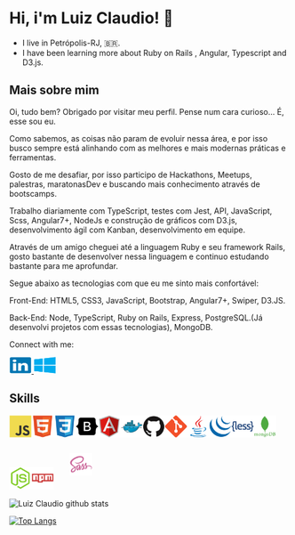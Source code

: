 # Hi, i'm Luiz Claudio! :wave:

- I live in Petrópolis-RJ, :brazil:.
- I have been learning more about Ruby on Rails , Angular, Typescript and D3.js.

## Mais sobre mim

Oi, tudo bem? Obrigado por visitar meu perfil.
Pense num cara curioso... É, esse sou eu. 

Como sabemos, as coisas não param de evoluir nessa área, e por isso busco sempre está alinhando com as melhores e mais modernas práticas e ferramentas. 

Gosto de me desafiar, por isso participo de Hackathons, Meetups, palestras, maratonasDev e buscando mais conhecimento através de bootscamps.

Trabalho diariamente com TypeScript, testes com Jest, API, JavaScript, Scss, Angular7+, NodeJs e construção de gráficos com D3.js, desenvolvimento ágil com Kanban, desenvolvimento em equipe.

Através de um amigo cheguei até a linguagem Ruby e seu framework Rails, gosto bastante de desenvolver nessa linguagem e continuo estudando bastante para me aprofundar. 

Segue abaixo as tecnologias com que eu me sinto mais confortável:

Front-End: HTML5, CSS3, JavaScript, Bootstrap, Angular7+, Swiper, D3.JS.

Back-End: Node, TypeScript, Ruby on Rails, Express, PostgreSQL.(Já desenvolvi projetos com essas tecnologias), MongoDB.

Connect with me:

<a href="https://www.linkedin.com/in/lclaudiolc/" target="_blank">
        <img height="30" width="40" src="https://raw.githubusercontent.com/devicons/devicon/master/icons/linkedin/linkedin-original.svg" alt="Linkdin" style="max-width: 100%;">
    </a>
    
<a href="mailto:luiz.claudiolc@outlook.com" target="_blank">
        <img height="30" width="40" src="https://raw.githubusercontent.com/devicons/devicon/master/icons/windows8/windows8-original.svg" alt="email" style="max-width: 100%;">
    </a>


## Skills
<img height="40" width="40" src="https://raw.githubusercontent.com/devicons/devicon/master/icons/javascript/javascript-original.svg" alt="Javascript" style="max-width: 100%;"><img height="40" width="40" src="https://raw.githubusercontent.com/devicons/devicon/master/icons/html5/html5-original.svg" alt="HTML" style="max-width: 100%;"><img height="40" width="40" src="https://raw.githubusercontent.com/devicons/devicon/master/icons/css3/css3-original.svg" alt="css" style="max-width: 100%;"><img height="40" width="40" src="https://raw.githubusercontent.com/devicons/devicon/master/icons/bootstrap/bootstrap-plain.svg" alt="boostrap" style="max-width: 100%;"><img height="40" width="40" src="https://raw.githubusercontent.com/devicons/devicon/master/icons/angularjs/angularjs-original.svg" alt="angulaejs" style="max-width: 100%;"><img height="40" width="40" src="https://raw.githubusercontent.com/devicons/devicon/master/icons/docker/docker-original.svg" alt="docker" style="max-width: 100%;"><img height="40" width="40" src="https://raw.githubusercontent.com/devicons/devicon/master/icons/github/github-original.svg" alt="github" style="max-width: 100%;"><img height="40" width="40" src="https://raw.githubusercontent.com/devicons/devicon/master/icons/git/git-original.svg" alt="git" style="max-width: 100%;"><img height="40" width="40" src="https://raw.githubusercontent.com/devicons/devicon/master/icons/java/java-original.svg" alt="java" style="max-width: 100%;"><img height="40" width="40" src="https://raw.githubusercontent.com/devicons/devicon/master/icons/jquery/jquery-original.svg" alt="jquery" style="max-width: 100%;"><img height="40" width="40" src="https://raw.githubusercontent.com/devicons/devicon/master/icons/less/less-plain-wordmark.svg" alt="lss" style="max-width: 100%;"><img height="40" width="40" src="https://raw.githubusercontent.com/devicons/devicon/master/icons/mongodb/mongodb-plain-wordmark.svg" alt="mongo" style="max-width: 100%;"><img height="40" width="40" src="https://raw.githubusercontent.com/devicons/devicon/master/icons/nodejs/nodejs-original.svg" alt="node" style="max-width: 100%;"><img height="40" width="40" src="https://raw.githubusercontent.com/devicons/devicon/master/icons/npm/npm-original-wordmark.svg" alt="npm" style="max-width: 100%;">
<img height="40" width="40" src="https://raw.githubusercontent.com/devicons/devicon/master/icons/sass/sass-original.svg" alt="sass" style="max-width: 100%; margin: 25px;"> 

![Luiz Claudio github stats](https://github-readme-stats.vercel.app/api?username=luizclaudiolc&show_icons=true&theme=dark)

[![Top Langs](https://github-readme-stats.vercel.app/api/top-langs/?username=luizclaudiolc&layout=compact)](https://github.com/luizclaudiolc/github-readme-stats)
